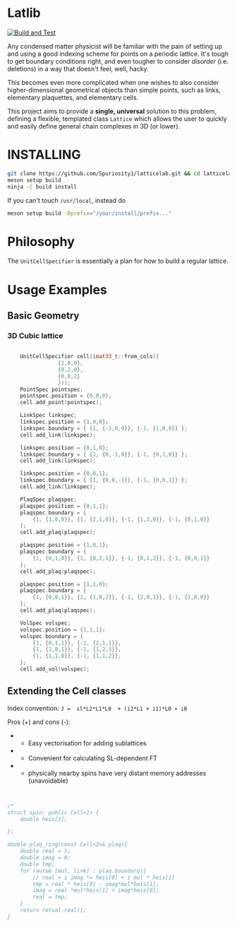 # Latlib

[![Build and Test](https://github.com/Spuriosity1/latticelab/actions/workflows/main.yml/badge.svg)](https://github.com/Spuriosity1/latticelab/actions/workflows/main.yml)

Any condensed matter physicist will be familiar with the pain of setting up 
and using a good indexing scheme for points on a periodic lattice. It's tough to get boundary conditions right, and even tougher to consider *disorder* (i.e. deletions) in a way that doesn't feel, well, hacky.

This becomes even more complicated when one wishes to also consider higher-dimensional geometrical objects than simple points, such as links, elementary plaquettes, and elementary cells.

This project aims to provide a **single, universal** solution to this problem,
defining a flexible, templated class `Lattice` which allows the user to quickly and easily define general chain complexes in 3D (or lower).


# INSTALLING

```bash
git clone https://github.com/Spuriosity1/latticelab.git && cd latticelab
meson setup build 
ninja -C build install
```

If you can't touch `/usr/local`, instead do
```bash
meson setup build -Dprefix="/your/install/prefix..."
```

# Philosophy

The `UnitCellSpecifier` is essentially a plan for how to build a regular lattice.


# Usage Examples

## Basic Geometry

### 3D Cubic lattice
```c++

	UnitCellSpecifier cell(imat33_t::from_cols({
				{2,0,0},
				{0,2,0},
				{0,0,2}
				}));
	PointSpec pointspec;
	pointspec.position = {0,0,0};	
	cell.add_point(pointspec);

	LinkSpec linkspec;
	linkspec.position = {1,0,0};
	linkspec.boundary = { {1, {-1,0,0}}, {-1, {1,0,0}} };
	cell.add_link(linkspec);

	linkspec.position = {0,1,0};
	linkspec.boundary = { {1, {0,-1,0}}, {-1, {0,1,0}} };
	cell.add_link(linkspec);

	linkspec.position = {0,0,1};
	linkspec.boundary = { {1, {0,0,-1}}, {-1, {0,0,1}} };
	cell.add_link(linkspec);

	PlaqSpec plaqspec;
	plaqspec.position = {0,1,1};
	plaqspec.boundary = {
		{1, {1,0,0}}, {1, {2,1,0}}, {-1, {1,2,0}}, {-1, {0,1,0}}
	};
	cell.add_plaq(plaqspec);

	plaqspec.position = {1,0,1};
	plaqspec.boundary = {
		{1, {0,1,0}}, {1, {0,2,1}}, {-1, {0,1,2}}, {-1, {0,0,1}}
	};
	cell.add_plaq(plaqspec);

	plaqspec.position = {1,1,0};
	plaqspec.boundary = {
		{1, {0,0,1}}, {1, {1,0,2}}, {-1, {2,0,1}}, {-1, {1,0,0}}
	};
	cell.add_plaq(plaqspec);

	VolSpec volspec;
	volspec.position = {1,1,1};
	volspec.boundary = {
		{1, {0,1,1}}, {-1, {2,1,1}},
		{1, {1,0,1}}, {-1, {1,2,1}},
		{1, {1,1,0}}, {-1, {1,1,2}},
	};	
	cell.add_vol(volspec);

```

## Extending the Cell classes

Index convention: `J =  sl*L2*L1*L0  + (i2*L1 + i1)*L0 + i0`

Pros (+) and cons (-):
+ + Easy vectorisation for adding sublattices
+ + Convenient for calculating SL-dependent FT
+ - physically nearby spins have very distant memory addresses (unavoidable)

```c++


/*
struct spin: public Cell<1> {
	double heis[3];

};

double plaq_ring(const Cell<2>& plaq){
	double real = 1;
	double imag = 0;
	double tmp;
	for (auto& [mul, link] : plaq.boundary){
		// real + i imag *= heis[0] + i mul * heis[1]
		tmp = real * heis[0] - imag*mul*heis[1];
		imag = real *mul*heis[1] + imag*heis[0];
		real = tmp;	
	}
	return retval.real();
}
```


